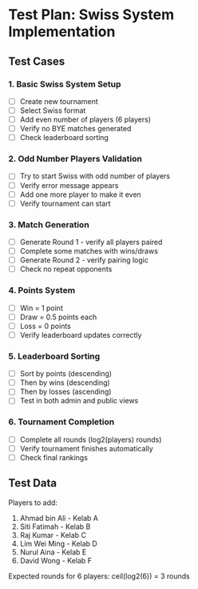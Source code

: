 # Test Plan: Swiss System Implementation

## Test Cases

### 1. Basic Swiss System Setup
- [ ] Create new tournament
- [ ] Select Swiss format
- [ ] Add even number of players (6 players)
- [ ] Verify no BYE matches generated
- [ ] Check leaderboard sorting

### 2. Odd Number Players Validation
- [ ] Try to start Swiss with odd number of players
- [ ] Verify error message appears
- [ ] Add one more player to make it even
- [ ] Verify tournament can start

### 3. Match Generation
- [ ] Generate Round 1 - verify all players paired
- [ ] Complete some matches with wins/draws
- [ ] Generate Round 2 - verify pairing logic
- [ ] Check no repeat opponents

### 4. Points System
- [ ] Win = 1 point
- [ ] Draw = 0.5 points each
- [ ] Loss = 0 points
- [ ] Verify leaderboard updates correctly

### 5. Leaderboard Sorting
- [ ] Sort by points (descending)
- [ ] Then by wins (descending)  
- [ ] Then by losses (ascending)
- [ ] Test in both admin and public views

### 6. Tournament Completion
- [ ] Complete all rounds (log2(players) rounds)
- [ ] Verify tournament finishes automatically
- [ ] Check final rankings

## Test Data
Players to add:
1. Ahmad bin Ali - Kelab A
2. Siti Fatimah - Kelab B  
3. Raj Kumar - Kelab C
4. Lim Wei Ming - Kelab D
5. Nurul Aina - Kelab E
6. David Wong - Kelab F

Expected rounds for 6 players: ceil(log2(6)) = 3 rounds
